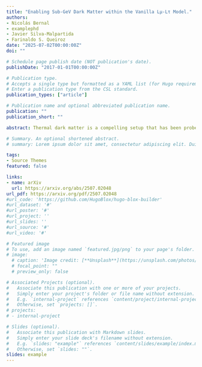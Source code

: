 ```yaml
---
title: "Enabling Sub-GeV Dark Matter within the Vanilla Lμ-Lτ Model."
authors:
- Nicolás Bernal
- examplephd
- Javier Silva-Malpartida
- Farinaldo S. Queiroz
date: "2025-07-02T00:00:00Z" 
doi: ""

# Schedule page publish date (NOT publication's date).
publishDate: "2017-01-01T00:00:00Z"

# Publication type.
# Accepts a single type but formatted as a YAML list (for Hugo requirements).
# Enter a publication type from the CSL standard.
publication_types: ["article"]

# Publication name and optional abbreviated publication name.
publication: ""
publication_short: ""

abstract: Thermal dark matter is a compelling setup that has been probed by a multitude of experiments, mostly in the GeV-TeV mass range. The thermal paradigm in the sub-GeV range is about to experience the same experimental test with the next generation of low-energy accelerators and light dark matter detectors. Motivated by this, we investigate thermal dark matter in the Lμ-Lτ and assess how the introduction of a matter-dominated era impacts the parameter that yields the correct relic density. Interestingly, we show that the projected experiments, such as MuSIC, FCC-ee, and LDMX, will probe a large region of the viable parameter space that yields the correct relic density. In the GeV-TeV mass regime, the usual large-scale detectors push the sensitivity. Our work highlights the rich interplay between early-universe dynamics, dark matter phenomenology, and the discovery potential of next-generation experiments.

# Summary. An optional shortened abstract.
# summary: Lorem ipsum dolor sit amet, consectetur adipiscing elit. Duis posuere tellus ac convallis placerat. Proin tincidunt magna sed ex sollicitudin condimentum.

tags:
- Source Themes
featured: false

links:
- name: arXiv
  url: https://arxiv.org/abs/2507.02048
url_pdf: https://arxiv.org/pdf/2507.02048
#url_code: 'https://github.com/HugoBlox/hugo-blox-builder'
#url_dataset: '#'
#url_poster: '#'
#url_project: ''
#url_slides: ''
#url_source: '#'
#url_video: '#'

# Featured image
# To use, add an image named `featured.jpg/png` to your page's folder. 
# image:
  # caption: 'Image credit: [**Unsplash**](https://unsplash.com/photos/s9CC2SKySJM)'
  # focal_point: ""
  # preview_only: false

# Associated Projects (optional).
#   Associate this publication with one or more of your projects.
#   Simply enter your project's folder or file name without extension.
#   E.g. `internal-project` references `content/project/internal-project/index.md`.
#   Otherwise, set `projects: []`.
# projects:
# - internal-project

# Slides (optional).
#   Associate this publication with Markdown slides.
#   Simply enter your slide deck's filename without extension.
#   E.g. `slides: "example"` references `content/slides/example/index.md`.
#   Otherwise, set `slides: ""`.
slides: example
---
```



